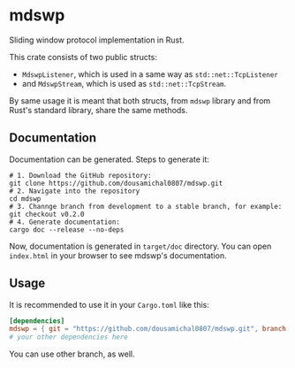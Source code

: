 # mdswp

Sliding window protocol implementation in Rust.

This crate consists of two public structs:

 - `MdswpListener`, which is used in a same way as `std::net::TcpListener`
 - and `MdswpStream`, which is used as `std::net::TcpStream`.

By same usage it is meant that both structs, from `mdswp` library and from Rust's standard library, share the same methods.

## Documentation

Documentation can be generated. Steps to generate it:

```shell
# 1. Download the GitHub repository:
git clone https://github.com/dousamichal0807/mdswp.git
# 2. Navigate into the repository
cd mdswp
# 3. Channge branch from development to a stable branch, for example:
git checkout v0.2.0
# 4. Generate documentation:
cargo doc --release --no-deps
```

Now, documentation is generated in `target/doc` directory. You can open `index.html` in your browser to see mdswp's documentation.

## Usage

It is recommended to use it in your `Cargo.toml` like this:

```toml
[dependencies]
mdswp = { git = "https://github.com/dousamichal0807/mdswp.git", branch = "v0.2.0" }
# your other dependencies here
```

You can use other branch, as well.